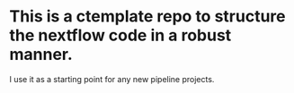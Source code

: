 # This is a ctemplate repo to structure the nextflow code in a robust manner.
I use it as a starting point for any new pipeline projects.
